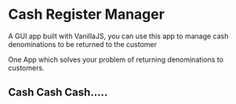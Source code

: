 # Cash Register Manager

A GUI app built with VanillaJS, you can use this app to manage cash denominations to be returned to the customer

One App which solves your problem of returning denominations to customers.

## Cash Cash Cash.....


